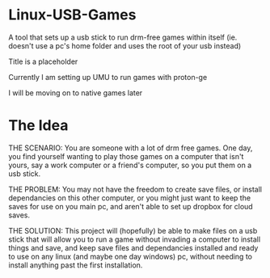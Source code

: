 # Linux-USB-Games
A tool that sets up a usb stick to run drm-free games within itself (ie. doesn't use a pc's home folder and uses the root of your usb instead)

Title is a placeholder

Currently I am setting up UMU to run games with proton-ge

I will be moving on to native games later

# The Idea

THE SCENARIO:
You are someone with a lot of drm free games. One day, you find yourself wanting to play those games on a computer that isn't yours, say a work computer or a friend's computer, so you put them on a usb stick.

THE PROBLEM:
You may not have the freedom to create save files, or install dependancies on this other computer, or you might just want to keep the saves for use on you main pc, and aren't able to set up dropbox for cloud saves.

THE SOLUTION:
This project will (hopefully) be able to make files on a usb stick that will allow you to run a game without invading a computer to install things and save, and keep save files and dependancies installed and ready to use on any linux (and maybe one day windows) pc, without needing to install anything past the first installation.
